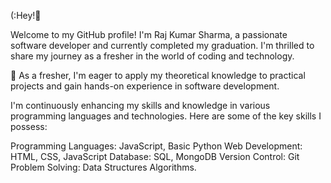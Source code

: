 (:Hey!👋



Welcome to my GitHub profile! I'm Raj Kumar Sharma, a passionate software developer and currently completed my graduation. I'm thrilled to share my journey as a fresher in the world of coding and technology.

🌱 As a fresher, I'm eager to apply my theoretical knowledge to practical projects and gain hands-on experience in software development.



I'm continuously enhancing my skills and knowledge in various programming languages and technologies. Here are some of the key skills I possess:

Programming Languages: JavaScript, Basic Python
Web Development: HTML, CSS, JavaScript
Database: SQL, MongoDB
Version Control: Git
Problem Solving: Data Structures Algorithms. 

